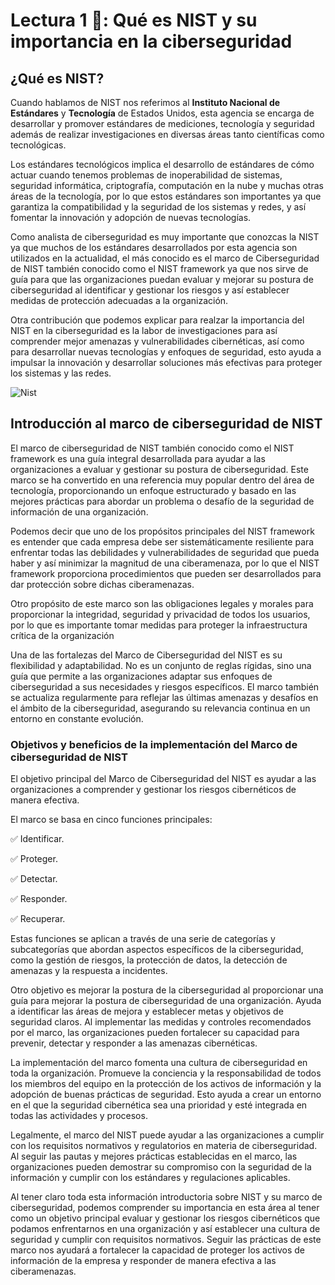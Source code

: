 # Lectura 1 📕:  Qué es NIST y su importancia en la ciberseguridad

## ¿Qué es NIST?

Cuando hablamos de NIST nos referimos al **Instituto Nacional de Estándares** y **Tecnología** de Estados Unidos, esta agencia se encarga de desarrollar y promover estándares de mediciones, tecnología y seguridad además de realizar investigaciones en diversas áreas tanto científicas como tecnológicas.

Los estándares tecnológicos implica el desarrollo de estándares de cómo actuar cuando tenemos problemas de inoperabilidad de sistemas, seguridad informática, criptografía, computación en la nube y muchas otras áreas de la tecnología, por lo que estos estándares son importantes ya que garantiza la compatibilidad y la seguridad de los sistemas y redes, y así fomentar la innovación y adopción de nuevas tecnologías.

Como analista de ciberseguridad es muy importante que conozcas la NIST ya que muchos de los estándares desarrollados por esta agencia son utilizados en la actualidad, el más conocido es el marco de Ciberseguridad de NIST también conocido como el NIST framework ya que nos sirve de guía para que las organizaciones puedan evaluar y mejorar su postura de ciberseguridad al identificar y gestionar los riesgos y así establecer medidas de protección adecuadas a la organización.

Otra contribución que podemos explicar para realzar la importancia del NIST en la ciberseguridad es la labor de investigaciones para así comprender mejor amenazas y vulnerabilidades cibernéticas, así como para desarrollar nuevas tecnologías y enfoques de seguridad, esto ayuda a impulsar la innovación y desarrollar soluciones más efectivas para proteger los sistemas y las redes.

![Nist](https://raw.githubusercontent.com/4GeeksAcademy/cybersecurity-syllabus/main/assets/nist.png)

## Introducción al marco de ciberseguridad de NIST

El marco de ciberseguridad de NIST también conocido como el NIST framework es una guía integral desarrollada para ayudar a las organizaciones a evaluar y gestionar su postura de ciberseguridad. Este marco se ha convertido en una referencia muy popular dentro del área de tecnología, proporcionando un enfoque estructurado y basado en las mejores prácticas para abordar un problema o desafío de la seguridad de información de una organización.

Podemos decir que uno de los propósitos principales del NIST framework es entender que cada empresa debe ser sistemáticamente resiliente para enfrentar todas las debilidades y vulnerabilidades de seguridad que pueda haber y así minimizar la magnitud de una ciberamenaza, por lo que el NIST framework proporciona procedimientos que pueden ser desarrollados para dar protección sobre dichas ciberamenazas.

Otro propósito de este marco son las obligaciones legales y morales para proporcionar la integridad, seguridad y privacidad de todos los usuarios, por lo que es importante tomar medidas para proteger la infraestructura crítica de la organización

Una de las fortalezas del Marco de Ciberseguridad del NIST es su flexibilidad y adaptabilidad. No es un conjunto de reglas rígidas, sino una guía que permite a las organizaciones adaptar sus enfoques de ciberseguridad a sus necesidades y riesgos específicos. El marco también se actualiza regularmente para reflejar las últimas amenazas y desafíos en el ámbito de la ciberseguridad, asegurando su relevancia continua en un entorno en constante evolución.

### Objetivos y beneficios de la implementación del Marco de ciberseguridad de NIST

El objetivo principal del Marco de Ciberseguridad del NIST es ayudar a las organizaciones a comprender y gestionar los riesgos cibernéticos de manera efectiva. 

El marco se basa en cinco funciones principales: 

✅ Identificar.

✅ Proteger.

✅ Detectar.

✅ Responder.

✅ Recuperar. 

Estas funciones se aplican a través de una serie de categorías y subcategorías que abordan aspectos específicos de la ciberseguridad, como la gestión de riesgos, la protección de datos, la detección de amenazas y la respuesta a incidentes.

Otro objetivo es mejorar la postura de la ciberseguridad al proporcionar una guía para mejorar la postura de ciberseguridad de una organización. Ayuda a identificar las áreas de mejora y establecer metas y objetivos de seguridad claros. Al implementar las medidas y controles recomendados por el marco, las organizaciones pueden fortalecer su capacidad para prevenir, detectar y responder a las amenazas cibernéticas.

La implementación del marco fomenta una cultura de ciberseguridad en toda la organización. Promueve la conciencia y la responsabilidad de todos los miembros del equipo en la protección de los activos de información y la adopción de buenas prácticas de seguridad. Esto ayuda a crear un entorno en el que la seguridad cibernética sea una prioridad y esté integrada en todas las actividades y procesos.

Legalmente, el marco del NIST puede ayudar a las organizaciones a cumplir con los requisitos normativos y regulatorios en materia de ciberseguridad. Al seguir las pautas y mejores prácticas establecidas en el marco, las organizaciones pueden demostrar su compromiso con la seguridad de la información y cumplir con los estándares y regulaciones aplicables.

Al tener claro toda esta información introductoria sobre NIST y su marco de ciberseguridad, podemos comprender su importancia en esta área al tener como un objetivo principal evaluar y gestionar los riesgos cibernéticos que podamos enfrentarnos en una organización y así establecer una cultura de seguridad y cumplir con requisitos normativos. Seguir las prácticas de este marco nos ayudará a fortalecer la capacidad de proteger los activos de información de la empresa y responder de manera efectiva a las ciberamenazas.